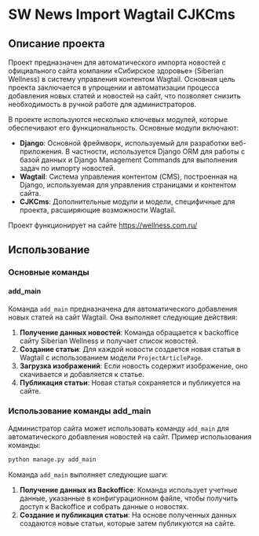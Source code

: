 
# SW News Import Wagtail CJKCms

## Описание проекта

Проект предназначен для автоматического импорта новостей с официального сайта компании «Сибирское здоровье» (Siberian Wellness) в систему управления контентом Wagtail. Основная цель проекта заключается в упрощении и автоматизации процесса добавления новых статей и новостей на сайт, что позволяет снизить необходимость в ручной работе для администраторов.

В проекте используются несколько ключевых модулей, которые обеспечивают его функциональность. Основные модули включают:

- **Django**: Основной фреймворк, используемый для разработки веб-приложения. В частности, используется Django ORM для работы с базой данных и Django Management Commands для выполнения задач по импорту новостей.
- **Wagtail**: Система управления контентом (CMS), построенная на Django, используемая для управления страницами и контентом сайта.
- **CJKCms**: Дополнительные модули и модели, специфичные для проекта, расширяющие возможности Wagtail.

Проект функционирует на сайте https://wellness.com.ru/

## Использование

### Основные команды

#### add_main

Команда `add_main` предназначена для автоматического добавления новых статей на сайт Wagtail. Она выполняет следующие действия:

1. **Получение данных новостей**: Команда обращается к backoffice сайту Siberian Wellness и получает список новостей.
2. **Создание статьи**: Для каждой новости создается новая статья в Wagtail с использованием модели `ProjectArticlePage`.
3. **Загрузка изображений**: Если новость содержит изображение, оно скачивается и добавляется к статье.
4. **Публикация статьи**: Новая статья сохраняется и публикуется на сайте.

### Использование команды add_main

Администратор сайта может использовать команду `add_main` для автоматического добавления новостей на сайт. Пример использования команды:

```sh
python manage.py add_main
```

Команда `add_main` выполняет следующие шаги:

1. **Получение данных из Backoffice**: Команда использует учетные данные, указанные в конфигурационном файле, чтобы получить доступ к Backoffice и собрать данные о новостях.
2. **Создание и публикация статьи**: На основе полученных данных создаются новые статьи, которые затем публикуются на сайте.
